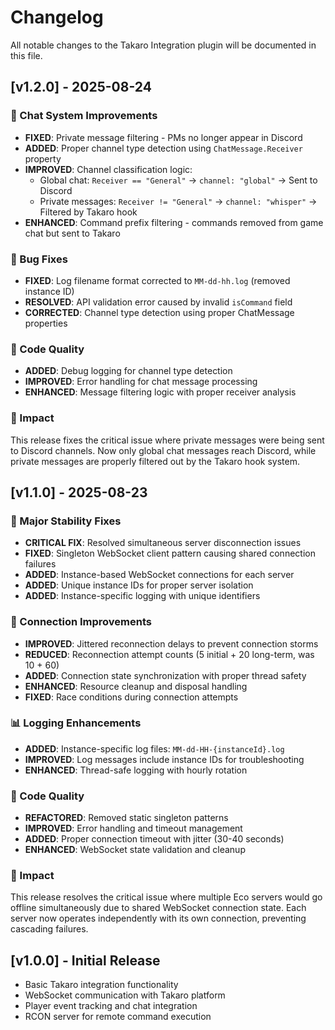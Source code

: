 # Changelog

All notable changes to the Takaro Integration plugin will be documented in this file.

## [v1.2.0] - 2025-08-24

### 🎯 Chat System Improvements
- **FIXED**: Private message filtering - PMs no longer appear in Discord
- **ADDED**: Proper channel type detection using `ChatMessage.Receiver` property
- **IMPROVED**: Channel classification logic:
  - Global chat: `Receiver == "General"` → `channel: "global"` → Sent to Discord
  - Private messages: `Receiver != "General"` → `channel: "whisper"` → Filtered by Takaro hook
- **ENHANCED**: Command prefix filtering - commands removed from game chat but sent to Takaro

### 🔧 Bug Fixes
- **FIXED**: Log filename format corrected to `MM-dd-hh.log` (removed instance ID)
- **RESOLVED**: API validation error caused by invalid `isCommand` field
- **CORRECTED**: Channel type detection using proper ChatMessage properties

### 🧹 Code Quality  
- **ADDED**: Debug logging for channel type detection
- **IMPROVED**: Error handling for chat message processing
- **ENHANCED**: Message filtering logic with proper receiver analysis

### 🎯 Impact
This release fixes the critical issue where private messages were being sent to Discord channels. Now only global chat messages reach Discord, while private messages are properly filtered out by the Takaro hook system.

## [v1.1.0] - 2025-08-23

### 🔧 Major Stability Fixes
- **CRITICAL FIX**: Resolved simultaneous server disconnection issues
- **FIXED**: Singleton WebSocket client pattern causing shared connection failures
- **ADDED**: Instance-based WebSocket connections for each server
- **ADDED**: Unique instance IDs for proper server isolation
- **ADDED**: Instance-specific logging with unique identifiers

### 🔄 Connection Improvements
- **IMPROVED**: Jittered reconnection delays to prevent connection storms
- **REDUCED**: Reconnection attempt counts (5 initial + 20 long-term, was 10 + 60)
- **ADDED**: Connection state synchronization with proper thread safety
- **ENHANCED**: Resource cleanup and disposal handling
- **FIXED**: Race conditions during connection attempts

### 📊 Logging Enhancements
- **ADDED**: Instance-specific log files: `MM-dd-HH-{instanceId}.log`
- **IMPROVED**: Log messages include instance IDs for troubleshooting
- **ENHANCED**: Thread-safe logging with hourly rotation

### 🧹 Code Quality
- **REFACTORED**: Removed static singleton patterns
- **IMPROVED**: Error handling and timeout management
- **ADDED**: Proper connection timeout with jitter (30-40 seconds)
- **ENHANCED**: WebSocket state validation and cleanup

### 🎯 Impact
This release resolves the critical issue where multiple Eco servers would go offline simultaneously due to shared WebSocket connection state. Each server now operates independently with its own connection, preventing cascading failures.

## [v1.0.0] - Initial Release
- Basic Takaro integration functionality
- WebSocket communication with Takaro platform
- Player event tracking and chat integration
- RCON server for remote command execution